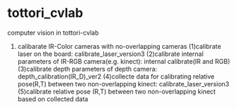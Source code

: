# tottori_cvlab
computer vision in tottori-cvlab
1. calibarate IR-Color cameras with no-overlapping cameras
 (1)calibrate laser on the board: calibrate_laser_version3
 (2)calibrate internal parameters of IR-RGB camera(e.g. kinect): internal calibrate(IR and RGB)
 (3)calibrate depth parameters of depth camera: depth_calibration(IR_D)_ver2
 (4)collecte data for calibrating relative pose(R,T) between two non-overlapping kinect: calibrate_laser_version3
 (5)calibrate relative pose (R,T) between two non-overlapping kinect based on collected data
